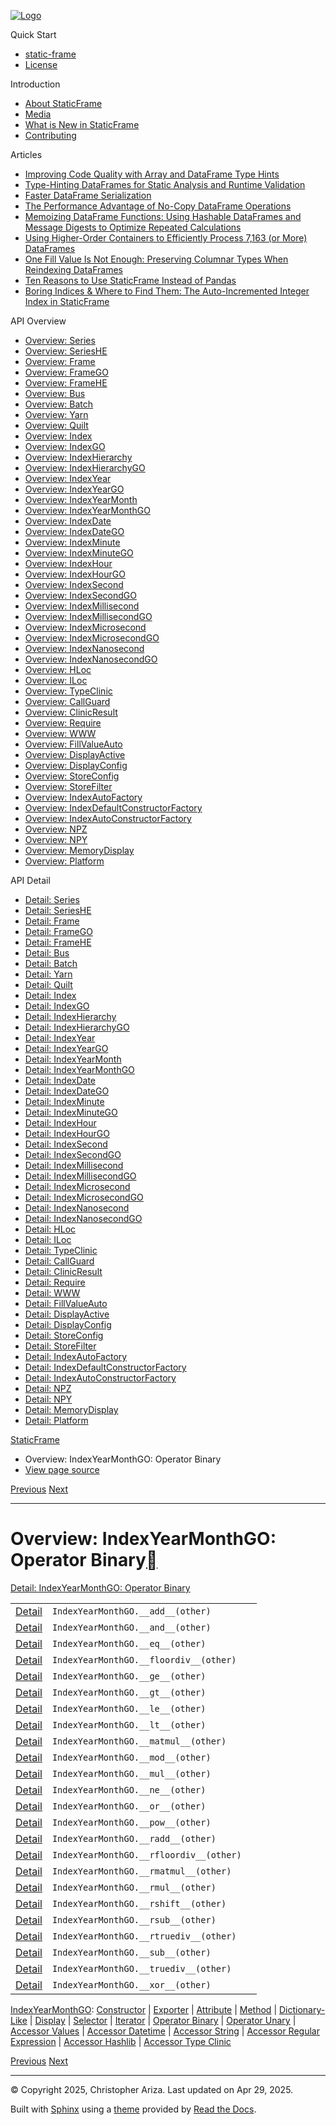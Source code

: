 [![Logo](../_static/sf-logo-web_icon-small.png)](../index.md)

Quick Start

* [static-frame](../readme.md)
* [License](../license.md)

Introduction

* [About StaticFrame](../intro.md)
* [Media](../intro.md#media)
* [What is New in StaticFrame](../new.md)
* [Contributing](../contributing.md)

Articles

* [Improving Code Quality with Array and DataFrame Type Hints](../articles/guard.md)
* [Type-Hinting DataFrames for Static Analysis and Runtime Validation](../articles/ftyping.md)
* [Faster DataFrame Serialization](../articles/serialize.md)
* [The Performance Advantage of No-Copy DataFrame Operations](../articles/no_copy.md)
* [Memoizing DataFrame Functions: Using Hashable DataFrames and Message Digests to Optimize Repeated Calculations](../articles/hash.md)
* [Using Higher-Order Containers to Efficiently Process 7,163 (or More) DataFrames](../articles/uhoc.md)
* [One Fill Value Is Not Enough: Preserving Columnar Types When Reindexing DataFrames](../articles/fill_value.md)
* [Ten Reasons to Use StaticFrame Instead of Pandas](../articles/upgrade.md)
* [Boring Indices & Where to Find Them: The Auto-Incremented Integer Index in StaticFrame](../articles/aiii.md)

API Overview

* [Overview: Series](series.md)
* [Overview: SeriesHE](series_he.md)
* [Overview: Frame](frame.md)
* [Overview: FrameGO](frame_go.md)
* [Overview: FrameHE](frame_he.md)
* [Overview: Bus](bus.md)
* [Overview: Batch](batch.md)
* [Overview: Yarn](yarn.md)
* [Overview: Quilt](quilt.md)
* [Overview: Index](index.md)
* [Overview: IndexGO](index_go.md)
* [Overview: IndexHierarchy](index_hierarchy.md)
* [Overview: IndexHierarchyGO](index_hierarchy_go.md)
* [Overview: IndexYear](index_year.md)
* [Overview: IndexYearGO](index_year_go.md)
* [Overview: IndexYearMonth](index_year_month.md)
* [Overview: IndexYearMonthGO](index_year_month_go.md)
* [Overview: IndexDate](index_date.md)
* [Overview: IndexDateGO](index_date_go.md)
* [Overview: IndexMinute](index_minute.md)
* [Overview: IndexMinuteGO](index_minute_go.md)
* [Overview: IndexHour](index_hour.md)
* [Overview: IndexHourGO](index_hour_go.md)
* [Overview: IndexSecond](index_second.md)
* [Overview: IndexSecondGO](index_second_go.md)
* [Overview: IndexMillisecond](index_millisecond.md)
* [Overview: IndexMillisecondGO](index_millisecond_go.md)
* [Overview: IndexMicrosecond](index_microsecond.md)
* [Overview: IndexMicrosecondGO](index_microsecond_go.md)
* [Overview: IndexNanosecond](index_nanosecond.md)
* [Overview: IndexNanosecondGO](index_nanosecond_go.md)
* [Overview: HLoc](hloc.md)
* [Overview: ILoc](iloc.md)
* [Overview: TypeClinic](type_clinic.md)
* [Overview: CallGuard](call_guard.md)
* [Overview: ClinicResult](clinic_result.md)
* [Overview: Require](require.md)
* [Overview: WWW](www.md)
* [Overview: FillValueAuto](fill_value_auto.md)
* [Overview: DisplayActive](display_active.md)
* [Overview: DisplayConfig](display_config.md)
* [Overview: StoreConfig](store_config.md)
* [Overview: StoreFilter](store_filter.md)
* [Overview: IndexAutoFactory](index_auto_factory.md)
* [Overview: IndexDefaultConstructorFactory](index_default_constructor_factory.md)
* [Overview: IndexAutoConstructorFactory](index_auto_constructor_factory.md)
* [Overview: NPZ](npz.md)
* [Overview: NPY](npy.md)
* [Overview: MemoryDisplay](memory_display.md)
* [Overview: Platform](platform.md)

API Detail

* [Detail: Series](../api_detail/series.md)
* [Detail: SeriesHE](../api_detail/series_he.md)
* [Detail: Frame](../api_detail/frame.md)
* [Detail: FrameGO](../api_detail/frame_go.md)
* [Detail: FrameHE](../api_detail/frame_he.md)
* [Detail: Bus](../api_detail/bus.md)
* [Detail: Batch](../api_detail/batch.md)
* [Detail: Yarn](../api_detail/yarn.md)
* [Detail: Quilt](../api_detail/quilt.md)
* [Detail: Index](../api_detail/index.md)
* [Detail: IndexGO](../api_detail/index_go.md)
* [Detail: IndexHierarchy](../api_detail/index_hierarchy.md)
* [Detail: IndexHierarchyGO](../api_detail/index_hierarchy_go.md)
* [Detail: IndexYear](../api_detail/index_year.md)
* [Detail: IndexYearGO](../api_detail/index_year_go.md)
* [Detail: IndexYearMonth](../api_detail/index_year_month.md)
* [Detail: IndexYearMonthGO](../api_detail/index_year_month_go.md)
* [Detail: IndexDate](../api_detail/index_date.md)
* [Detail: IndexDateGO](../api_detail/index_date_go.md)
* [Detail: IndexMinute](../api_detail/index_minute.md)
* [Detail: IndexMinuteGO](../api_detail/index_minute_go.md)
* [Detail: IndexHour](../api_detail/index_hour.md)
* [Detail: IndexHourGO](../api_detail/index_hour_go.md)
* [Detail: IndexSecond](../api_detail/index_second.md)
* [Detail: IndexSecondGO](../api_detail/index_second_go.md)
* [Detail: IndexMillisecond](../api_detail/index_millisecond.md)
* [Detail: IndexMillisecondGO](../api_detail/index_millisecond_go.md)
* [Detail: IndexMicrosecond](../api_detail/index_microsecond.md)
* [Detail: IndexMicrosecondGO](../api_detail/index_microsecond_go.md)
* [Detail: IndexNanosecond](../api_detail/index_nanosecond.md)
* [Detail: IndexNanosecondGO](../api_detail/index_nanosecond_go.md)
* [Detail: HLoc](../api_detail/hloc.md)
* [Detail: ILoc](../api_detail/iloc.md)
* [Detail: TypeClinic](../api_detail/type_clinic.md)
* [Detail: CallGuard](../api_detail/call_guard.md)
* [Detail: ClinicResult](../api_detail/clinic_result.md)
* [Detail: Require](../api_detail/require.md)
* [Detail: WWW](../api_detail/www.md)
* [Detail: FillValueAuto](../api_detail/fill_value_auto.md)
* [Detail: DisplayActive](../api_detail/display_active.md)
* [Detail: DisplayConfig](../api_detail/display_config.md)
* [Detail: StoreConfig](../api_detail/store_config.md)
* [Detail: StoreFilter](../api_detail/store_filter.md)
* [Detail: IndexAutoFactory](../api_detail/index_auto_factory.md)
* [Detail: IndexDefaultConstructorFactory](../api_detail/index_default_constructor_factory.md)
* [Detail: IndexAutoConstructorFactory](../api_detail/index_auto_constructor_factory.md)
* [Detail: NPZ](../api_detail/npz.md)
* [Detail: NPY](../api_detail/npy.md)
* [Detail: MemoryDisplay](../api_detail/memory_display.md)
* [Detail: Platform](../api_detail/platform.md)

[StaticFrame](../index.md)

* Overview: IndexYearMonthGO: Operator Binary
* [View page source](../_sources/api_overview/index_year_month_go-operator_binary.rst.txt)

[Previous](index_year_month_go-iterator.md "Overview: IndexYearMonthGO: Iterator")
[Next](index_year_month_go-operator_unary.md "Overview: IndexYearMonthGO: Operator Unary")

---

# Overview: IndexYearMonthGO: Operator Binary[](#overview-indexyearmonthgo-operator-binary "Link to this heading")

[Detail: IndexYearMonthGO: Operator Binary](../api_detail/index_year_month_go-operator_binary.md#api-detail-indexyearmonthgo-operator-binary)

|  |  |  |
| --- | --- | --- |
| [Detail](../api_detail/index_year_month_go-operator_binary.md#api-sig-indexyearmonthgo-add) | `IndexYearMonthGO.__add__(other)` |  |
| [Detail](../api_detail/index_year_month_go-operator_binary.md#api-sig-indexyearmonthgo-and) | `IndexYearMonthGO.__and__(other)` |  |
| [Detail](../api_detail/index_year_month_go-operator_binary.md#api-sig-indexyearmonthgo-eq) | `IndexYearMonthGO.__eq__(other)` |  |
| [Detail](../api_detail/index_year_month_go-operator_binary.md#api-sig-indexyearmonthgo-floordiv) | `IndexYearMonthGO.__floordiv__(other)` |  |
| [Detail](../api_detail/index_year_month_go-operator_binary.md#api-sig-indexyearmonthgo-ge) | `IndexYearMonthGO.__ge__(other)` |  |
| [Detail](../api_detail/index_year_month_go-operator_binary.md#api-sig-indexyearmonthgo-gt) | `IndexYearMonthGO.__gt__(other)` |  |
| [Detail](../api_detail/index_year_month_go-operator_binary.md#api-sig-indexyearmonthgo-le) | `IndexYearMonthGO.__le__(other)` |  |
| [Detail](../api_detail/index_year_month_go-operator_binary.md#api-sig-indexyearmonthgo-lt) | `IndexYearMonthGO.__lt__(other)` |  |
| [Detail](../api_detail/index_year_month_go-operator_binary.md#api-sig-indexyearmonthgo-matmul) | `IndexYearMonthGO.__matmul__(other)` |  |
| [Detail](../api_detail/index_year_month_go-operator_binary.md#api-sig-indexyearmonthgo-mod) | `IndexYearMonthGO.__mod__(other)` |  |
| [Detail](../api_detail/index_year_month_go-operator_binary.md#api-sig-indexyearmonthgo-mul) | `IndexYearMonthGO.__mul__(other)` |  |
| [Detail](../api_detail/index_year_month_go-operator_binary.md#api-sig-indexyearmonthgo-ne) | `IndexYearMonthGO.__ne__(other)` |  |
| [Detail](../api_detail/index_year_month_go-operator_binary.md#api-sig-indexyearmonthgo-or) | `IndexYearMonthGO.__or__(other)` |  |
| [Detail](../api_detail/index_year_month_go-operator_binary.md#api-sig-indexyearmonthgo-pow) | `IndexYearMonthGO.__pow__(other)` |  |
| [Detail](../api_detail/index_year_month_go-operator_binary.md#api-sig-indexyearmonthgo-radd) | `IndexYearMonthGO.__radd__(other)` |  |
| [Detail](../api_detail/index_year_month_go-operator_binary.md#api-sig-indexyearmonthgo-rfloordiv) | `IndexYearMonthGO.__rfloordiv__(other)` |  |
| [Detail](../api_detail/index_year_month_go-operator_binary.md#api-sig-indexyearmonthgo-rmatmul) | `IndexYearMonthGO.__rmatmul__(other)` |  |
| [Detail](../api_detail/index_year_month_go-operator_binary.md#api-sig-indexyearmonthgo-rmul) | `IndexYearMonthGO.__rmul__(other)` |  |
| [Detail](../api_detail/index_year_month_go-operator_binary.md#api-sig-indexyearmonthgo-rshift) | `IndexYearMonthGO.__rshift__(other)` |  |
| [Detail](../api_detail/index_year_month_go-operator_binary.md#api-sig-indexyearmonthgo-rsub) | `IndexYearMonthGO.__rsub__(other)` |  |
| [Detail](../api_detail/index_year_month_go-operator_binary.md#api-sig-indexyearmonthgo-rtruediv) | `IndexYearMonthGO.__rtruediv__(other)` |  |
| [Detail](../api_detail/index_year_month_go-operator_binary.md#api-sig-indexyearmonthgo-sub) | `IndexYearMonthGO.__sub__(other)` |  |
| [Detail](../api_detail/index_year_month_go-operator_binary.md#api-sig-indexyearmonthgo-truediv) | `IndexYearMonthGO.__truediv__(other)` |  |
| [Detail](../api_detail/index_year_month_go-operator_binary.md#api-sig-indexyearmonthgo-xor) | `IndexYearMonthGO.__xor__(other)` |  |

[IndexYearMonthGO](index_year_month_go.md#api-overview-indexyearmonthgo): [Constructor](index_year_month_go-constructor.md#api-overview-indexyearmonthgo-constructor) | [Exporter](index_year_month_go-exporter.md#api-overview-indexyearmonthgo-exporter) | [Attribute](index_year_month_go-attribute.md#api-overview-indexyearmonthgo-attribute) | [Method](index_year_month_go-method.md#api-overview-indexyearmonthgo-method) | [Dictionary-Like](index_year_month_go-dictionary_like.md#api-overview-indexyearmonthgo-dictionary-like) | [Display](index_year_month_go-display.md#api-overview-indexyearmonthgo-display) | [Selector](index_year_month_go-selector.md#api-overview-indexyearmonthgo-selector) | [Iterator](index_year_month_go-iterator.md#api-overview-indexyearmonthgo-iterator) | [Operator Binary](#api-overview-indexyearmonthgo-operator-binary) | [Operator Unary](index_year_month_go-operator_unary.md#api-overview-indexyearmonthgo-operator-unary) | [Accessor Values](index_year_month_go-accessor_values.md#api-overview-indexyearmonthgo-accessor-values) | [Accessor Datetime](index_year_month_go-accessor_datetime.md#api-overview-indexyearmonthgo-accessor-datetime) | [Accessor String](index_year_month_go-accessor_string.md#api-overview-indexyearmonthgo-accessor-string) | [Accessor Regular Expression](index_year_month_go-accessor_regular_expression.md#api-overview-indexyearmonthgo-accessor-regular-expression) | [Accessor Hashlib](index_year_month_go-accessor_hashlib.md#api-overview-indexyearmonthgo-accessor-hashlib) | [Accessor Type Clinic](index_year_month_go-accessor_type_clinic.md#api-overview-indexyearmonthgo-accessor-type-clinic)

[Previous](index_year_month_go-iterator.md "Overview: IndexYearMonthGO: Iterator")
[Next](index_year_month_go-operator_unary.md "Overview: IndexYearMonthGO: Operator Unary")

---

© Copyright 2025, Christopher Ariza.
Last updated on Apr 29, 2025.

Built with [Sphinx](https://www.sphinx-doc.org/) using a
[theme](https://github.com/readthedocs/sphinx_rtd_theme)
provided by [Read the Docs](https://readthedocs.org).
